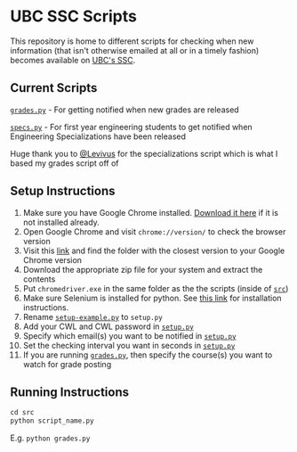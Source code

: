 # UBC SSC Scripts
This repository is home to different scripts for checking when new information (that isn't otherwise emailed at all or in a timely fashion) becomes available on [UBC's SSC](https://ssc.adm.ubc.ca/).

## Current Scripts

[`grades.py`](/src/grades.py) - For getting notified when new grades are released

[`specs.py`](/src/specs.py) - For first year engineering students to get notified when Engineering Specializations have been released

Huge thank you to [@Levivus](https://github.com/Levivus) for the specializations script which is what I based my grades script off of

## Setup Instructions

1. Make sure you have Google Chrome installed. [Download it here](https://support.google.com/chrome/answer/95346) if it is not installed already.
2. Open Google Chrome and visit `chrome://version/` to check the browser version
3. Visit this [link](https://chromedriver.storage.googleapis.com/index.html) and find the folder with the closest version to your Google Chrome version
4. Download the appropriate zip file for your system and extract the contents
5. Put `chromedriver.exe` in the same folder as the the scripts (inside of [`src`](/src))
6. Make sure Selenium is installed for python. See [this link](https://selenium-python.readthedocs.io/installation.html) for installation instructions.
7. Rename [`setup-example.py`](/src/setup-example.py) to `setup.py`
8. Add your CWL and CWL password in [`setup.py`](/src/setup-example.py)
9. Specify which email(s) you want to be notified in [`setup.py`](/src/setup-example.py)
10. Set the checking interval you want in seconds in [`setup.py`](/src/setup-example.py)
11. If you are running [`grades.py`](/src/setup.py), then specify the course(s) you want to watch for grade posting

## Running Instructions
```python
cd src
python script_name.py
```

E.g. `python grades.py`
